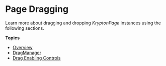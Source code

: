 # Page Dragging

Learn more about dragging and dropping *KryptonPage* instances using the
following sections.  
  
**Topics**  
* [Overview](Page%20Dragging/Page%20Dragging%20Overview.md)
* [DragManager](Page%20Dragging/DragManager.md)
* [Drag Enabling Controls](Page%20Dragging/Drag%20Enabling%20Controls.md)